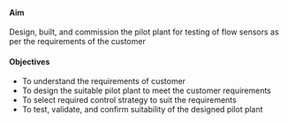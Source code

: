 #### Aim

Design, built, and commission the pilot plant for testing of flow sensors as per the requirements of the customer

#### Objectives

-	To understand the requirements of customer
-	To design the suitable pilot plant to meet the customer requirements
-	To select required control strategy to suit the requirements
-	To test, validate, and confirm suitability of the designed pilot plant
